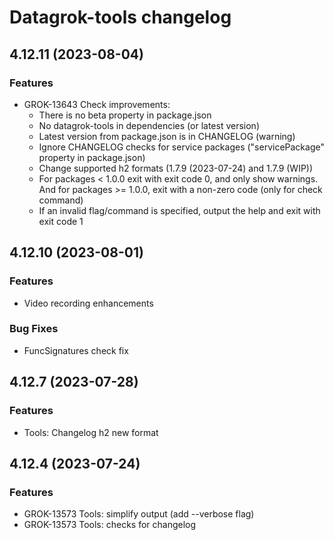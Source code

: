 # Datagrok-tools changelog

## 4.12.11 (2023-08-04)

### Features

* GROK-13643 Check improvements:
  * There is no beta property in package.json
  * No datagrok-tools in dependencies (or latest version)
  * Latest version from package.json is in CHANGELOG (warning)
  * Ignore CHANGELOG checks for service packages ("servicePackage" property in package.json)
  * Change supported h2 formats (1.7.9 (2023-07-24) and 1.7.9 (WIP))
  * For packages < 1.0.0 exit with exit code 0, and only show warnings. And for packages >= 1.0.0, exit with a non-zero code (only for check command)
  * If an invalid flag/command is specified, output the help and exit with exit code 1

## 4.12.10 (2023-08-01)

### Features

* Video recording enhancements

### Bug Fixes

* FuncSignatures check fix

## 4.12.7 (2023-07-28)

### Features

* Tools: Changelog h2 new format

## 4.12.4 (2023-07-24)

### Features

* GROK-13573 Tools: simplify output (add --verbose flag)
* GROK-13573 Tools: checks for changelog
